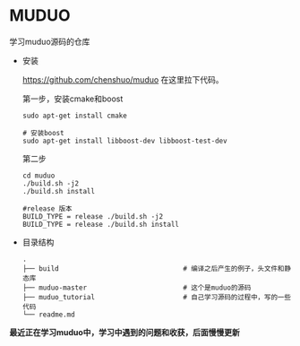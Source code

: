 # MUDUO 

学习muduo源码的仓库


* 安装

    https://github.com/chenshuo/muduo 在这里拉下代码。

    第一步，安装cmake和boost
    ```
    sudo apt-get install cmake

    # 安装boost
    sudo apt-get install libboost-dev libboost-test-dev
    ```

    第二步
    ```
    cd muduo
    ./build.sh -j2
    ./build.sh install
    
    #release 版本
    BUILD_TYPE = release ./build.sh -j2
    BUILD_TYPE = release ./build.sh install
    ```


* 目录结构
    ```
    .
    ├── build                               # 编译之后产生的例子，头文件和静态库
    ├── muduo-master                        # 这个是muduo的源码
    ├── muduo_tutorial                      # 自己学习源码的过程中，写的一些代码
    └── readme.md
    ```


**最近正在学习muduo中，学习中遇到的问题和收获，后面慢慢更新**
